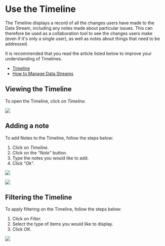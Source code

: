 # Use the Timeline

The Timeline displays a record of all the changes users have made to the Data Stream, including any notes made about particular issues. This can therefore be used as a collaboration tool to see the changes users make (even if it's only a single user), as well as notes about things that need to be addressed.

<!-- unsupported tag removed -->
It is recommended that you read the article listed below to improve your understanding of Timelines.

* [Timeline](../../concepts/data-stream/timeline.md)
* [How to Manage Data Streams](manage-data-streams.md)
<!-- unsupported tag removed -->

## Viewing the Timeline

To open the Timeline, click on _Timeline._

![](../../.gitbook/assets/TM\_1.png)

## Adding a note

To add Notes to the Timeline, follow the steps below:

1. Click on _Timeline._
2. Click on the “_Note_” button.
3. Type the notes you would like to add.
4. Click “_Ok_“.

![](../../.gitbook/assets/TM\_2.png)

![](../../.gitbook/assets/TM\_3.png)

## Filtering the Timeline

To apply filtering on the Timeline, follow the steps below:

1. Click on _Filter._
2. Select the type of items you would like to display.
3. Click _OK_.

![](../../.gitbook/assets/TM\_4.png)
